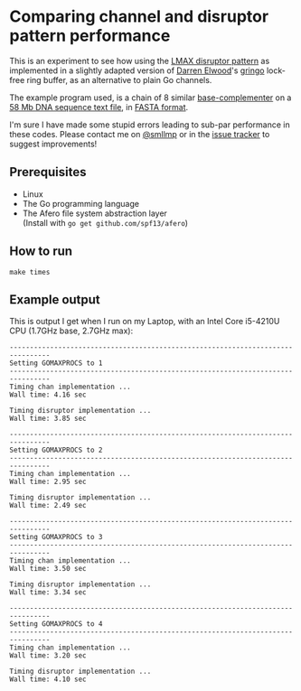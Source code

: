 # Comparing channel and disruptor pattern performance

This is an experiment to see how using the [LMAX disruptor pattern](https://lmax-exchange.github.io/disruptor/)
as implemented in a slightly adapted version of [Darren Elwood](https://github.com/textnode)'s [gringo](https://github.com/textnode/gringo)
lock-free ring buffer, as an alternative to plain Go channels.

The example program used, is a chain of 8 similar [base-complementer](https://en.wikipedia.org/wiki/Complementarity_(molecular_biology)#DNA_and_RNA_base_pair_complementarity)
on a [58 Mb DNA sequence text file](ftp://ftp.ensembl.org/pub/release-67/fasta/homo_sapiens/dna/Homo_sapiens.GRCh37.67.dna_rm.chromosome.Y.fa.gz),
in [FASTA format](https://en.wikipedia.org/wiki/FASTA_format).

I'm sure I have made some stupid errors leading to sub-par performance in these codes. Please contact
me on [@smllmp](http://twitter.com/smllmp) or in the [issue tracker](https://github.com/samuell/experiments/issues)
to suggest improvements!

## Prerequisites

- Linux
- The Go programming language
- The Afero file system abstraction layer<br>
  (Install with `go get github.com/spf13/afero`)

## How to run

```
make times
```

## Example output

This is output I get when I run on my Laptop, with an Intel Core i5-4210U CPU (1.7GHz base, 2.7GHz max):

```
--------------------------------------------------------------------------------
Setting GOMAXPROCS to 1
--------------------------------------------------------------------------------
Timing chan implementation ...
Wall time: 4.16 sec

Timing disruptor implementation ...
Wall time: 3.85 sec

--------------------------------------------------------------------------------
Setting GOMAXPROCS to 2
--------------------------------------------------------------------------------
Timing chan implementation ...
Wall time: 2.95 sec

Timing disruptor implementation ...
Wall time: 2.49 sec

--------------------------------------------------------------------------------
Setting GOMAXPROCS to 3
--------------------------------------------------------------------------------
Timing chan implementation ...
Wall time: 3.50 sec

Timing disruptor implementation ...
Wall time: 3.34 sec

--------------------------------------------------------------------------------
Setting GOMAXPROCS to 4
--------------------------------------------------------------------------------
Timing chan implementation ...
Wall time: 3.20 sec

Timing disruptor implementation ...
Wall time: 4.10 sec
```
